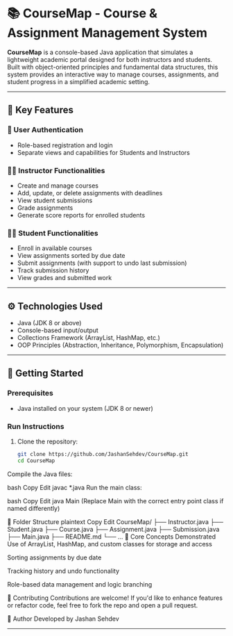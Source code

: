 # 📚 CourseMap - Course & Assignment Management System

**CourseMap** is a console-based Java application that simulates a lightweight academic portal designed for both instructors and students. Built with object-oriented principles and fundamental data structures, this system provides an interactive way to manage courses, assignments, and student progress in a simplified academic setting.

---

## 🎯 Key Features

### 🔐 User Authentication
- Role-based registration and login
- Separate views and capabilities for Students and Instructors

### 👨‍🏫 Instructor Functionalities
- Create and manage courses
- Add, update, or delete assignments with deadlines
- View student submissions
- Grade assignments
- Generate score reports for enrolled students

### 👩‍🎓 Student Functionalities
- Enroll in available courses
- View assignments sorted by due date
- Submit assignments (with support to undo last submission)
- Track submission history
- View grades and submitted work

---

## ⚙️ Technologies Used

- Java (JDK 8 or above)
- Console-based input/output
- Collections Framework (ArrayList, HashMap, etc.)
- OOP Principles (Abstraction, Inheritance, Polymorphism, Encapsulation)

---

## 🚀 Getting Started

### Prerequisites
- Java installed on your system (JDK 8 or newer)

### Run Instructions

1. Clone the repository:
   ```bash
   git clone https://github.com/JashanSehdev/CourseMap.git
   cd CourseMap
Compile the Java files:

bash
Copy
Edit
javac *.java
Run the main class:

bash
Copy
Edit
java Main
(Replace Main with the correct entry point class if named differently)

📂 Folder Structure
plaintext
Copy
Edit
CourseMap/
├── Instructor.java
├── Student.java
├── Course.java
├── Assignment.java
├── Submission.java
├── Main.java
├── README.md
└── ...
🧠 Core Concepts Demonstrated
Use of ArrayList, HashMap, and custom classes for storage and access

Sorting assignments by due date

Tracking history and undo functionality

Role-based data management and logic branching

🤝 Contributing
Contributions are welcome! If you'd like to enhance features or refactor code, feel free to fork the repo and open a pull request.

👤 Author
Developed by Jashan Sehdev


---
